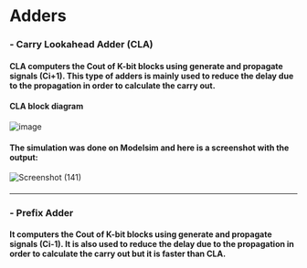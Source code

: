 # Adders
### - Carry Lookahead Adder (CLA)
#### CLA computers the Cout of K-bit blocks using generate and propagate signals (Ci+1). This type of adders is mainly used to reduce the delay due to the propagation in order to calculate the carry out.
#### CLA block diagram
![image](https://user-images.githubusercontent.com/96621514/216784316-d877a0c3-38ba-4271-aabb-d5512f6a377c.png)
#### The simulation was done on Modelsim and here is a screenshot with the output:
![Screenshot (141)](https://user-images.githubusercontent.com/96621514/216784181-6894269a-2916-4efc-9410-125e1d05689a.png)
#### <hr/>
### - Prefix Adder
#### It computers the Cout of K-bit blocks using generate and propagate signals (Ci-1). It is also used to reduce the delay due to the propagation in order to calculate the carry out but it is faster than CLA.

